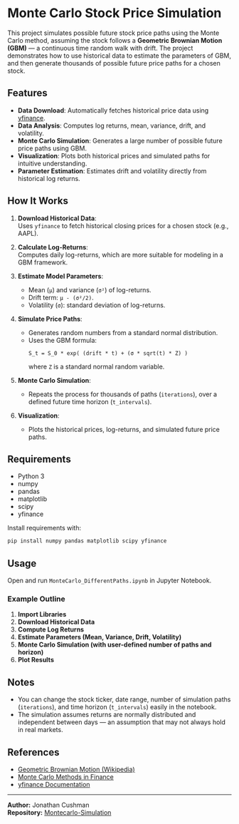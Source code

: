 # Monte Carlo Stock Price Simulation

This project simulates possible future stock price paths using the Monte Carlo method, assuming the stock follows a **Geometric Brownian Motion (GBM)** — a continuous time random walk with drift. The project demonstrates how to use historical data to estimate the parameters of GBM, and then generate thousands of possible future price paths for a chosen stock.

## Features

- **Data Download**: Automatically fetches historical price data using [yfinance](https://github.com/ranaroussi/yfinance).
- **Data Analysis**: Computes log returns, mean, variance, drift, and volatility.
- **Monte Carlo Simulation**: Generates a large number of possible future price paths using GBM.
- **Visualization**: Plots both historical prices and simulated paths for intuitive understanding.
- **Parameter Estimation**: Estimates drift and volatility directly from historical log returns.

## How It Works

1. **Download Historical Data**:  
   Uses `yfinance` to fetch historical closing prices for a chosen stock (e.g., AAPL).

2. **Calculate Log-Returns**:  
   Computes daily log-returns, which are more suitable for modeling in a GBM framework.

3. **Estimate Model Parameters**:  
   - Mean (`μ`) and variance (`σ²`) of log-returns.
   - Drift term: `μ - (σ²/2)`.
   - Volatility (`σ`): standard deviation of log-returns.

4. **Simulate Price Paths**:  
   - Generates random numbers from a standard normal distribution.
   - Uses the GBM formula:  
     ```
     S_t = S_0 * exp( (drift * t) + (σ * sqrt(t) * Z) )
     ```
     where `Z` is a standard normal random variable.

5. **Monte Carlo Simulation**:  
   - Repeats the process for thousands of paths (`iterations`), over a defined future time horizon (`t_intervals`).

6. **Visualization**:  
   - Plots the historical prices, log-returns, and simulated future price paths.

## Requirements

- Python 3
- numpy
- pandas
- matplotlib
- scipy
- yfinance

Install requirements with:
```bash
pip install numpy pandas matplotlib scipy yfinance
```

## Usage

Open and run `MonteCarlo_DifferentPaths.ipynb` in Jupyter Notebook.

### Example Outline

1. **Import Libraries**
2. **Download Historical Data**
3. **Compute Log Returns**
4. **Estimate Parameters (Mean, Variance, Drift, Volatility)**
5. **Monte Carlo Simulation (with user-defined number of paths and horizon)**
6. **Plot Results**

## Notes

- You can change the stock ticker, date range, number of simulation paths (`iterations`), and time horizon (`t_intervals`) easily in the notebook.
- The simulation assumes returns are normally distributed and independent between days — an assumption that may not always hold in real markets.

## References

- [Geometric Brownian Motion (Wikipedia)](https://en.wikipedia.org/wiki/Geometric_Brownian_motion)
- [Monte Carlo Methods in Finance](https://www.investopedia.com/terms/m/montecarloanalysis.asp)
- [yfinance Documentation](https://github.com/ranaroussi/yfinance)

---

**Author:** Jonathan Cushman  
**Repository:** [Montecarlo-Simulation](https://github.com/Jcushman1116/Montecarlo-Simulation)
